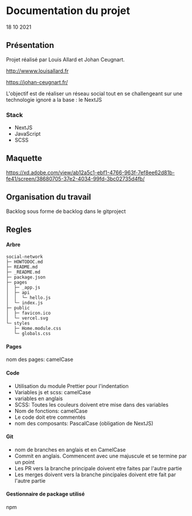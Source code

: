 # Documentation du projet
18 10 2021
## Présentation

Projet réalisé par Louis Allard et Johan Ceugnart.

http://wwww.louisallard.fr

https://johan-ceugnart.fr/

L'objectif est de réaliser un réseau social  tout en se challengeant sur une technologie ignoré a la base : le NextJS

### Stack

- NextJS
- JavaScript
- SCSS

## Maquette

https://xd.adobe.com/view/ab12a5c1-ebf1-4766-963f-7ef8ee62d81b-fe41/screen/38680705-37e2-4034-99fd-3bc02735d4fb/

## Organisation du travail

Backlog sous forme de backlog dans le gitproject

## Regles 

#### Arbre

```
social-network
├─ HOWTODOC.md
├─ README.md
├─ _README.md
├─ package.json
├─ pages
│  ├─ _app.js
│  ├─ api
│  │  └─ hello.js
│  └─ index.js
├─ public
│  ├─ favicon.ico
│  └─ vercel.svg
└─ styles
   ├─ Home.module.css
   └─ globals.css

```

#### Pages

nom des pages: camelCase

#### Code

- Utilisation du module Prettier pour l'indentation
- Variables js et scss: camelCase
- variables en anglais
- SCSS: Toutes les couleurs doivent etre mise dans des variables
- Nom de fonctions: camelCase
- Le code doit etre commentés
- nom des composants: PascalCase (obligation de NextJS)

#### Git

- nom de branches en anglais et en CamelCase
- Commit en anglais. Commencent avec une majuscule et se termine par un point
- Les PR vers la branche principale doivent etre faites par l'autre partie
- Les merges doivent vers la branche pincipales doivent etre fait par l'autre partie

#### Gestionnaire de package utilisé

npm